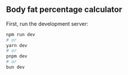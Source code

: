 
## Body fat percentage calculator

First, run the development server:

```bash
npm run dev
# or
yarn dev
# or
pnpm dev
# or
bun dev
```
